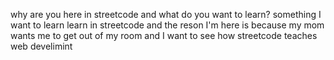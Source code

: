 why are you here in streetcode and what do you want to learn?
something I want to learn learn in streetcode and the reson I'm here is because my mom wants me to get out of my room and I want to see how streetcode teaches web develimint
